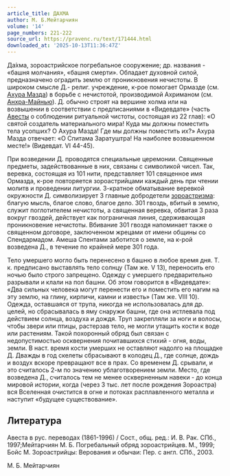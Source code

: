 ```yaml
---
article_title: ДАХМА
author: М. Б.Мейтарчиян
volume: '14'
page_numbers: 221-222
source_url: https://pravenc.ru/text/171444.html
downloaded_at: '2025-10-13T11:36:47Z'
---
```


Да́хма, зороастрийское погребальное сооружение; др. названия - «башня молчания», «башня смерти». Обладает духовной силой, предназначено оградить землю от проникновения нечистоты. В широком смысле Д.- религ. учреждение, к-рое помогает Ормазде (см. [Ахура Мазда](<https://pravenc.ru/text/Ахура Мазда.html>)) в борьбе с нечистотой, производимой Ахриманом (см. [Анхра-Майнью](https://pravenc.ru/text/Анхра-Майнью.html)). Д. обычно строят на вершине холма или на возвышении в соответствии с предписаниями в «Видевдате» (часть [Авесты](https://pravenc.ru/text/Авесты.html) о соблюдении ритуальной чистоты, состоящая из 22 глав): «О святой создатель материального мира! Куда мы должны поместить тела усопших? О Ахура Мазда! Где мы должны поместить их?» Ахура Мазда отвечает: «О Спитама Заратуштра! На наиболее возвышенном месте!» (Видевдат. VI 44-45).

При возведении Д. проводятся специальные церемонии. Священные предметы, задействованные в них, связаны с символикой чисел. Так, веревка, состоящая из 101 нити, представляет 101 священное имя Ормазда, к-рое повторяется зороастрийцами каждый день при чтении молитв и проведении литургии. 3-кратное обматывание веревкой окружности Д. символизирует 3 главные добродетели [зороастризма](https://pravenc.ru/text/зороастризма.html): благую мысль, благое слово, благое дело. 301 гвоздь, вбитый в землю, служит поглотителем нечистоты, а священная веревка, обвитая 3 раза вокруг гвоздей, действует как пограничная линия, сдерживающая проникновение нечистоты. Вбивание 301 гвоздя напоминает также о священном договоре, заключенном жрецами от имени общины со Спендармадом. Амеша Спентами заботится о земле, на к-рой возведена Д., в течение по крайней мере 301 года.

Тело умершего могло быть перенесено в башню в любое время дня. Т. к. предписано выставлять тело солнцу (Там же. V 13), переносить его ночью было строго запрещено. Одежду с умершего предварительно разрывали и клали на пол башни. Об этом говорится в «Видевдате»: «Два сильных человека могут перенести его и поместить его нагим на эту землю, на глину, кирпичи, камни и известь» (Там же. VIII 10). Одежда, оставшаяся от трупа, никогда не использовалась для др. целей, но сбрасывалась в яму снаружи башни, где она истлевала под действием солнца, воздуха и дождя. Труп закрепляли за ноги и волосы, чтобы звери или птицы, растерзав тело, не могли утащить кости к воде или растениям. Такой похоронный обряд был связан с недопустимостью осквернения почитавшихся стихий - огня, воды, земли. В наст. время кости умерших не оставляют надолго на площадке Д. Дважды в год скелеты сбрасывают в колодец Д., где солнце, дождь и воздух вскоре превращают все в прах. Со временем Д. срывали, и это считалось 2-м по значению ублаготворением земли. Место, где возведена Д., считалось тем не менее оскверненным навеки - до конца мировой истории, когда (через 3 тыс. лет после рождения Зороастра) вся Вселенная очистится в огне и потоках расплавленного металла и наступит «будущее существование».

## Литература

Авеста в рус. переводах (1861-1996) / Сост., общ. ред.: И. В. Рак. СПб., 1997;Мейтарчиян М. Б. Погребальный обряд зороастрийцев. М., 1999; Бойс М. Зороастрийцы: Верования и обычаи: Пер. c англ. СПб., 2003.

М. Б.  Мейтарчиян
